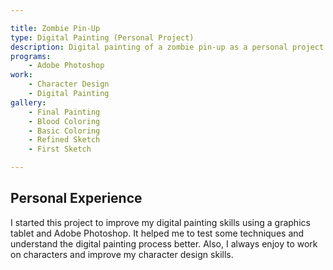 ```yaml
---

title: Zombie Pin-Up
type: Digital Painting (Personal Project)
description: Digital painting of a zombie pin-up as a personal project.
programs:
    - Adobe Photoshop
work:
    - Character Design
    - Digital Painting
gallery:
    - Final Painting
    - Blood Coloring
    - Basic Coloring
    - Refined Sketch	
    - First Sketch

---
```


## Personal Experience
I started this project to improve my digital painting skills using a graphics tablet and Adobe Photoshop. It helped me 
to test some techniques and understand the digital painting process better. Also, I always enjoy to work on characters 
and improve my character design skills.
